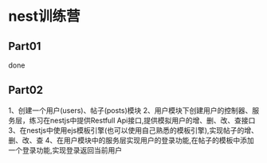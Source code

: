 # nest训练营

## Part01
done
## Part02
1、创建一个用户(users)、帖子(posts)模块
2、用户模块下创建用户的控制器、服务层，练习在nestjs中提供Restfull Api接口,提供模拟用户的增、删、改、查接口
3、在nestjs中使用ejs模板引擎(也可以使用自己熟悉的模板引擎),实现帖子的增、删、改、查
4、在用户模块中的服务层实现用户的登录功能,在帖子的模板中添加一个登录功能,实现登录返回当前用户
